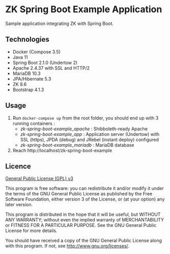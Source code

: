 # ZK Spring Boot Example Application

Sample application integrating ZK with Spring Boot.

## Technologies

- Docker (Compose 3.5)
- Java 11
- Spring Boot 2.1.0 (Undertow 2)
- Apache 2.4.37 with SSL and HTTP/2
- MariaDB 10.3
- JPA/Hibernate 5.3
- ZK 8.6
- Bootstrap 4.1.3

## Usage

1. Run `docker-compose up` from the root folder, you should end up with 3 running containers :
   - _zk-spring-boot-example_apache_ : Shibboleth-ready Apache
   - _zk-spring-boot-example_app_ : Application server (Undertow) with SSL (https), JPDA (debug) and JRebel (instant deploy) configured
   - _zk-spring-boot-example_mariadb_ : MariaDB database
2. Reach http://localhost/zk-spring-boot-example

## Licence

[General Public License (GPL) v3](https://www.gnu.org/licenses/gpl-3.0.en.html)

This program is free software: you can redistribute it and/or modify it under the terms of the GNU
General Public License as published by the Free Software Foundation, either version 3 of the
License, or (at your option) any later version.

This program is distributed in the hope that it will be useful, but WITHOUT ANY WARRANTY; without
even the implied warranty of MERCHANTABILITY or FITNESS FOR A PARTICULAR PURPOSE. See the GNU
General Public License for more details.
    
You should have received a copy of the GNU General Public License along with this program.  If not,
see <http://www.gnu.org/licenses/>.